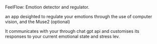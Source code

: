 FeelFlow: 
Emotion detector and regulator.

an app desighted to regulate your emotions through the use of computer vision, and the Muse2 (optional)

It communicates with your through chat gpt api and customises its responses to your current emotional state and stress lev.
